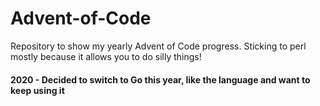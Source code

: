 # Advent-of-Code

Repository to show my yearly Advent of Code progress. Sticking to perl mostly because it allows you to do silly things!

#### 2020 - Decided to switch to Go this year, like the language and want to keep using it
